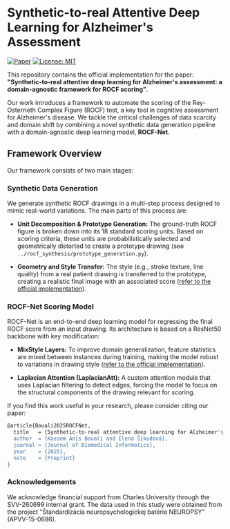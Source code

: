 # Synthetic-to-real Attentive Deep Learning for Alzheimer's Assessment

[![Paper](https://img.shields.io/badge/paper-Journal%20of%20Biomedical%20Informatics-blue)](https://www.sciencedirect.com/journal/journal-of-biomedical-informatics) [![License: MIT](https://img.shields.io/badge/License-MIT-yellow.svg)](https://opensource.org/licenses/MIT)

This repository contains the official implementation for the paper: **"Synthetic-to-real attentive deep learning for Alzheimer's assessment: a domain-agnostic framework for ROCF scoring"**.

Our work introduces a framework to automate the scoring of the Rey-Osterrieth Complex Figure (ROCF) test, a key tool in cognitive assessment for Alzheimer's disease. We tackle the critical challenges of data scarcity and domain shift by combining a novel synthetic data generation pipeline with a domain-agnostic deep learning model, **ROCF-Net**.


## Framework Overview

Our framework consists of two main stages:

### Synthetic Data Generation

We generate synthetic ROCF drawings in a multi-step process designed to mimic real-world variations. The main parts of this process are:

* **Unit Decomposition & Prototype Generation:** The ground-truth ROCF figure is broken down into its 18 standard scoring units. Based on scoring criteria, these units are probabilistically selected and geometrically distorted to create a prototype drawing (see `../rocf_synthesis/prototype_generation.py`).
  
* **Geometry and Style Transfer:** The style (e.g., stroke texture, line quality) from a real patient drawing is transferred to the prototype, creating a realistic final image with an associated score ([refer to the official implementation](https://github.com/sunniesuhyoung/DST)).

### ROCF-Net Scoring Model

ROCF-Net is an end-to-end deep learning model for regressing the final ROCF score from an input drawing. Its architecture is based on a ResNet50 backbone with key modification:
* **MixStyle Layers:** To improve domain generalization, feature statistics are mixed between instances during training, making the model robust to variations in drawing style ([refer to the official implementation](https://github.com/KaiyangZhou/mixstyle-release)).

* **Laplacian Attention (LaplacianAtt):** A custom attention module that uses Laplacian filtering to detect edges, forcing the model to focus on the structural components of the drawing relevant for scoring.


If you find this work useful in your research, please consider citing our paper:

```bash
@article{Bouali2025ROCFNet,
  title   = {Synthetic-to-real attentive deep learning for Alzheimer's assessment: a domain-agnostic framework for ROCF scoring},
  author  = {Kassem Anis Bouali and Elena Šikudová},
  journal = {Journal of Biomedical Informatics},
  year    = {2025},
  note    = {Preprint}
}
```


### Acknowledgements
We acknowledge financial support from Charles University through the SVV-260699 internal grant. The data used in this study were obtained from the project "Štandardizácia neuropsychologickej batérie NEUROPSY" (APVV-15-0686).
